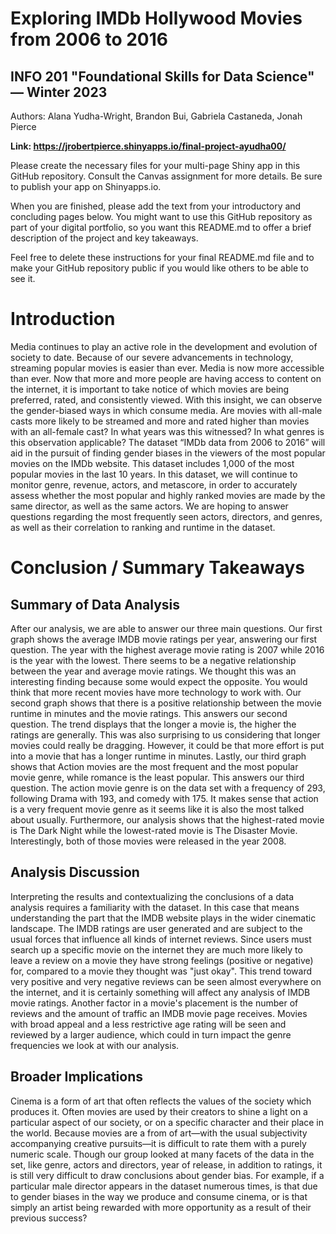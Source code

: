 # Exploring IMDb Hollywood Movies from 2006 to 2016
## INFO 201 "Foundational Skills for Data Science" — Winter 2023

Authors: Alana Yudha-Wright, Brandon Bui, Gabriela Castaneda, Jonah Pierce

**Link: https://jrobertpierce.shinyapps.io/final-project-ayudha00/**

Please create the necessary files for your multi-page Shiny app in this GitHub repository. Consult the Canvas assignment for more details. Be sure to publish your app on Shinyapps.io.

When you are finished, please add the text from your introductory and concluding pages below. You might want to use this GitHub repository as part of your digital portfolio, so you want this README.md to offer a brief description of the project and key takeaways.

Feel free to delete these instructions for your final README.md file and to make your GitHub repository public if you would like others to be able to see it. 

# Introduction

Media continues to play an active role in the development and evolution of society to date. Because of our severe advancements in technology, streaming popular movies is easier than ever. Media is now more accessible than ever. Now that more and more people are having access to content on the internet, it is important to take notice of which movies are being preferred, rated, and consistently viewed. With this insight, we can observe the gender-biased ways in which consume media. Are movies with all-male casts more likely to be streamed and more and rated higher than movies with an all-female cast? In what years was this witnessed? In what genres is this observation applicable? The dataset “IMDb data from 2006 to 2016” will aid in the pursuit of finding gender biases in the viewers of the most popular movies on the IMDb website. This dataset includes 1,000 of the most popular movies in the last 10 years. In this dataset, we will continue to monitor genre, revenue, actors, and metascore, in order to accurately assess whether the most popular and highly ranked movies are made by the same director, as well as the same actors. We are hoping to answer questions regarding the most frequently seen actors, directors, and genres, as well as their correlation to ranking and runtime in the dataset. 


# Conclusion / Summary Takeaways
## Summary of Data Analysis
After our analysis, we are able to answer our three main questions. Our first graph shows the average IMDB movie ratings per year, answering our first question. The year with the highest average movie rating is 2007 while 2016 is the year with the lowest. There seems to be a negative relationship between the year and average movie ratings. We thought this was an interesting finding because some would expect the opposite. You would think that more recent movies have more technology to work with. Our second graph shows that there is a positive relationship between the movie runtime in minutes and the movie ratings. This answers our second question. The trend displays that the longer a movie is, the higher the ratings are generally. This was also surprising to us considering that longer movies could really be dragging. However, it could be that more effort is put into a movie that has a longer runtime in minutes. Lastly, our third graph shows that Action movies are the most frequent and the most popular movie genre, while romance is the least popular. This answers our third question. The action movie genre is on the data set with a frequency of 293, following Drama with 193, and comedy with 175. It makes sense that action is a very frequent movie genre as it seems like it is also the most talked about usually. Furthermore, our analysis shows that the highest-rated movie is The Dark Night while the lowest-rated movie is The Disaster Movie. Interestingly, both of those movies were released in the year 2008. 

## Analysis Discussion
Interpreting the results and contextualizing the conclusions of a data analysis requires a familiarity with the dataset. In this case that means understanding the part that the IMDB website plays in the wider cinematic landscape. The IMDB ratings are user generated and are subject to the usual forces that influence all kinds of internet reviews. Since users must search up a specific movie on the internet they are much more likely to leave a review on a movie they have strong feelings (positive or negative) for, compared to a movie they thought was "just okay". This trend toward very positive and very negative reviews can be seen almost everywhere on the internet, and it is certainly something will affect any analysis of IMDB movie ratings. Another factor in a movie's placement is the number of reviews and the amount of traffic an IMDB movie page receives. Movies with broad appeal and a less restrictive age rating will be seen and reviewed by a larger audience, which could in turn impact the genre frequencies we look at with our analysis.

## Broader Implications
Cinema is a form of art that often reflects the values of the society which produces it. Often movies are used by their creators to shine a light on a particular aspect of our society, or on a specific character and their place in the world. Because movies are a from of art—with the usual subjectivity accompanying creative pursuits—it is difficult to rate them with a purely numeric scale. Though our group looked at many facets of the data in the set, like genre, actors and directors, year of release, in addition to ratings, it is still very difficult to draw conclusions about gender bias. For example, if a particular male director appears in the dataset numerous times, is that due to gender biases in the way we produce and consume cinema, or is that simply an artist being rewarded with more opportunity as a result of their previous success?




